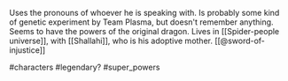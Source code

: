 Uses the pronouns of whoever he is speaking with. Is probably some kind of genetic experiment by Team Plasma, but doesn't remember anything. Seems to have the powers of the original dragon. Lives in [[Spider-people universe]], with [[Shallahi]], who is his adoptive mother. [[@sword-of-injustice]]

#characters #legendary? #super_powers 